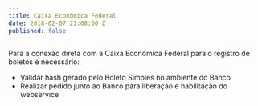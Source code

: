 ```yaml
---
title: Caixa Econômica Federal
date: 2018-02-07 21:08:00 Z
published: false
---
```


Para a conexão direta com a Caixa Econômica Federal para o registro de boletos é necessário:
* Validar hash gerado pelo Boleto Simples no ambiente do Banco
* Realizar pedido junto ao Banco para liberação e habilitação do webservice